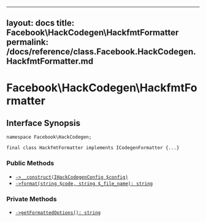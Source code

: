 
***

layout: docs
title: Facebook\\HackCodegen\\HackfmtFormatter
permalink: /docs/reference/class.Facebook.HackCodegen.HackfmtFormatter.md
---







# Facebook\\HackCodegen\\HackfmtFormatter




## Interface Synopsis




``` Hack
namespace Facebook\HackCodegen;

final class HackfmtFormatter implements ICodegenFormatter {...}
```




### Public Methods




- [` ->__construct(IHackCodegenConfig $config) `](<class.Facebook.HackCodegen.HackfmtFormatter.__construct.md>)
- [` ->format(string $code, string $_file_name): string `](<class.Facebook.HackCodegen.HackfmtFormatter.format.md>)







### Private Methods




+ [` ->getFormattedOptions(): string `](<class.Facebook.HackCodegen.HackfmtFormatter.getFormattedOptions.md>)